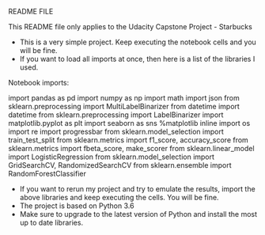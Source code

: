 README FILE

This README file only applies to the Udacity Capstone Project - Starbucks

- This is a very simple project. Keep executing the notebook cells and you will be fine.
- If you want to load all imports at once, then here is a list of the libraries I used.

Notebook imports:

import pandas as pd
import numpy as np
import math
import json
from sklearn.preprocessing import MultiLabelBinarizer
from datetime import datetime
from sklearn.preprocessing import LabelBinarizer
import matplotlib.pyplot as plt
import seaborn as sns
%matplotlib inline
import os
import re
import progressbar
from sklearn.model_selection import train_test_split
from sklearn.metrics import f1_score, accuracy_score
from sklearn.metrics import fbeta_score, make_scorer
from sklearn.linear_model import LogisticRegression
from sklearn.model_selection import GridSearchCV, RandomizedSearchCV
from sklearn.ensemble import RandomForestClassifier



- If you want to rerun my project and try to emulate the results, import the above libraries and keep executing the cells. You will be fine.
- The project is based on Python 3.6
- Make sure to upgrade to the latest version of Python and install the most up to date libraries.
